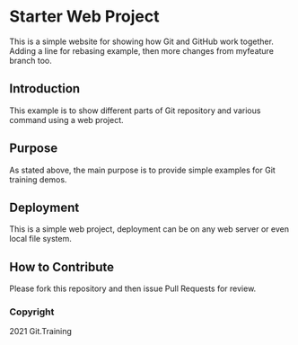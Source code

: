 # Starter Web Project

This is a simple website for showing how Git and GitHub work together. Adding a line for rebasing example, then more changes from myfeature branch too.


## Introduction

This example is to show different parts of Git repository and various command using a web project.

## Purpose

As stated above, the main purpose is to provide simple examples for Git training demos.

## Deployment

This is a simple web project, deployment can be on any web server or even local file system.

## How to Contribute

Please fork this repository and then issue Pull Requests for review.

### Copyright

2021 Git.Training